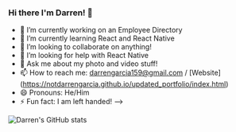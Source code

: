 ### Hi there I'm Darren! 👋

- 🔭 I’m currently working on an Employee Directory
- 🌱 I’m currently learning React and React Native
- 👯 I’m looking to collaborate on anything!
- 🤔 I’m looking for help with React Native
- 💬 Ask me about my photo and video stuff!
- 📫 How to reach me: darrengarcia159@gmail.com / [Website] (https://notdarrengarcia.github.io/updated_portfolio/index.html)
- 😄 Pronouns: He/Him
- ⚡ Fun fact: I am left handed!
-->

![Darren's GitHub stats](https://github-readme-stats.vercel.app/api?username=notdarrengarcia)
